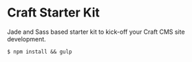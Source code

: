 # Craft Starter Kit

Jade and Sass based starter kit to kick-off your Craft CMS site development.

```shell
$ npm install && gulp
```
